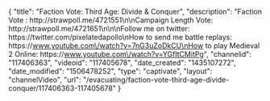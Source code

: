 {
    "title": "Faction Vote: Third Age: Divide & Conquer",
    "description": "Faction Vote : http:\/\/strawpoll.me\/4721551\n\nCampaign Length Vote: http:\/\/strawpoll.me\/4721651\n\n\nFollow me on twitter: https:\/\/twitter.com\/pixelatedapollo\nHow to send me battle replays: https:\/\/www.youtube.com\/watch?v=7nG3uZoDkCU\nHow to play Medieval 2 Online: https:\/\/www.youtube.com\/watch?v=YGfItCMitPg",
    "channelid": "117406363",
    "videoid": "117405678",
    "date_created": "1435107272",
    "date_modified": "1506478252",
    "type": "captivate",
    "layout": "channelVideo",
    "url": "\/evacuating\/faction-vote-third-age-divide-conquer\/117406363-117405678"
}